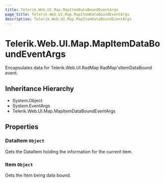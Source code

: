 ```yaml
---
title: Telerik.Web.UI.Map.MapItemDataBoundEventArgs
page_title: Telerik.Web.UI.Map.MapItemDataBoundEventArgs
description: Telerik.Web.UI.Map.MapItemDataBoundEventArgs
---
```


# Telerik.Web.UI.Map.MapItemDataBoundEventArgs

Encapsulates data for Telerik.Web.UI.RadMap RadMap'sItemDataBound event.

## Inheritance Hierarchy

* System.Object
* System.EventArgs
* Telerik.Web.UI.Map.MapItemDataBoundEventArgs

## Properties

###  DataItem `Object`

Gets the DataItem holding the information for the current item.

###  Item `Object`

Gets the Item being data bound.

